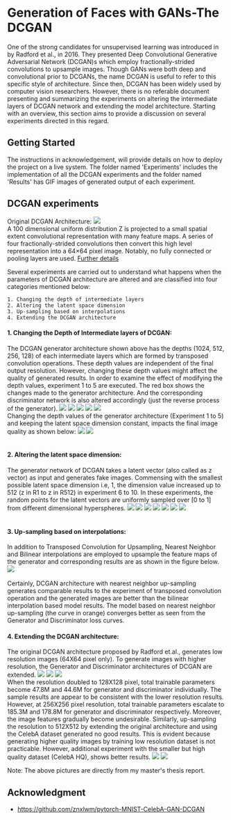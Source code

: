 # Generation of Faces with GANs-The DCGAN
One of the strong candidates for unsupervised learning was introduced in by Radford et al., in 2016. They presented Deep Convolutional Generative Adversarial Network (DCGAN)s which employ fractionally-strided convolutions to upsample images. Though GANs were both deep and convolutional prior to DCGANs, the name DCGAN is useful to refer to this specific style of architecture. Since then, DCGAN has been widely used by computer vision researchers. However, there is no referable document presenting and summarizing the experiments on altering the intermediate layers of DCGAN network and extending the model architecture. Starting with an overview, this section aims to provide a discussion on several experiments directed in this regard.
## Getting Started

The instructions in acknowledgement, will provide details on how to deploy the project on a live system. The folder named 'Experiments' includes the implementation of all the DCGAN experiments and the folder named 'Results' has GIF images of generated output of each experiment.

## DCGAN experiments
Original DCGAN Architecture:
![ ](https://github.com/AnushaManila/Master-Thesis/blob/master/05_Thesis_Slides/Slide23.jpg)</br>
A 100 dimensional uniform distribution Z is projected to a small spatial extent convolutional representation with many feature maps. A series of four fractionally-strided convolutions then convert this high level representation into a 64×64 pixel image. Notably, no fully connected or pooling layers are used. [Further details](http://bamos.github.io/2016/08/09/deep-completion/) </br>

Several experiments are carried out to understand what happens when the parameters of DCGAN architecture are altered and are classified into four categories mentioned below:

```
1. Changing the depth of intermediate layers
2. Altering the latent space dimension
3. Up-sampling based on interpolations
4. Extending the DCGAN architecture
```
#### 1. Changing the Depth of Intermediate layers of DCGAN:
The DCGAN generator architecture shown above has the depths (1024, 512, 256, 128) of each intermediate layers which are formed by transposed convolution operations. These depth values are independent of the final output resolution. However, changing these depth values might affect the quality of generated results. In order to examine the effect of modifying the depth values, experiment 1 to 5 are executed. The red box shows the changes made to the generator architecture. And the corresponding discriminator network is also altered accordingly (just the reverse process of the generator).
![ ](https://github.com/AnushaManila/Master-Thesis/blob/master/05_Thesis_Slides/Slide24.jpg)
![ ](https://github.com/AnushaManila/Master-Thesis/blob/master/05_Thesis_Slides/Slide25.jpg)
![ ](https://github.com/AnushaManila/Master-Thesis/blob/master/05_Thesis_Slides/Slide26.jpg)
![ ](https://github.com/AnushaManila/Master-Thesis/blob/master/05_Thesis_Slides/Slide27.jpg)
![ ](https://github.com/AnushaManila/Master-Thesis/blob/master/05_Thesis_Slides/Slide28.jpg)</br>
Changing the depth values of the generator architecture (Experiment 1 to 5) and keeping the latent space dimension constant, impacts the final image quality as shown below:
![ ](https://github.com/AnushaManila/Master-Thesis/blob/master/05_Thesis_Slides/Slide29.jpg)
![ ](https://github.com/AnushaManila/Master-Thesis/blob/master/05_Thesis_Slides/Slide30.jpg)</br></br>
#### 2. Altering the latent space dimension:
The generator network of DCGAN takes a latent vector (also called as z vector) as input and generates fake images. Commensing with the smallest possible latent space dimension i.e, 1, the dimension value increased up to 512 (z in R1 to z in R512) in experiment 6 to 10. In these experiments, the random points for the latent vectors are uniformly sampled over [0 to 1] from different dimensional hyperspheres. 
![ ](https://github.com/AnushaManila/Master-Thesis/blob/master/05_Thesis_Slides/Slide31.jpg)
![ ](https://github.com/AnushaManila/Master-Thesis/blob/master/05_Thesis_Slides/Slide32.jpg)
![ ](https://github.com/AnushaManila/Master-Thesis/blob/master/05_Thesis_Slides/Slide33.jpg)
![ ](https://github.com/AnushaManila/Master-Thesis/blob/master/05_Thesis_Slides/Slide34.jpg)
![ ](https://github.com/AnushaManila/Master-Thesis/blob/master/05_Thesis_Slides/Slide35.jpg)
![ ](https://github.com/AnushaManila/Master-Thesis/blob/master/05_Thesis_Slides/Slide36.jpg)
![ ](https://github.com/AnushaManila/Master-Thesis/blob/master/05_Thesis_Slides/Slide37.jpg)
</br></br>
#### 3. Up-sampling based on interpolations:
In addition to Transposed Convolution for Upsampling, Nearest Neighbor and Bilinear interpolations are employed to upsample the feature maps of the generator and corresponding results are as shown in the figure below.
![ ](https://github.com/AnushaManila/Master-Thesis/blob/master/05_Thesis_Slides/Slide39.jpg)</br></br>
Certainly, DCGAN architecture with nearest neighbor up-sampling generates comparable results to the experiment of transposed convolution operation and the generated images are better than the bilinear interpolation based model results. The model based on nearest neighbor up-sampling (the curve in orange) converges better as seen from the Generator and Discriminator loss curves.
#### 4. Extending the DCGAN architecture:
The original DCGAN architecture proposed by Radford et.al., generates low resolution images (64X64 pixel only). To generate images with higher resolution, the Generator and Discriminator architectures of DCGAN are extended. 
![ ](https://github.com/AnushaManila/Master-Thesis/blob/master/05_Thesis_Slides/Slide40.jpg)
![ ](https://github.com/AnushaManila/Master-Thesis/blob/master/05_Thesis_Slides/Slide42.jpg)
![ ](https://github.com/AnushaManila/Master-Thesis/blob/master/05_Thesis_Slides/Slide44.jpg)</br>
When the resolution doubled to 128X128 pixel, total trainable parameters become 47.8M and 44.6M for generator and discriminator individually. The sample results are appear to be consistent with the lower resolution results. However, at 256X256 pixel resolution, total trainable parameters escalate to 185.3M and 178.8M for generator and discriminator respectively. Moreover, the image features gradually become undesirable. Similarly, up-sampling the resolution to 512X512 by extending the original architecture and using the CelebA dataset generated no good results. This is evident because generating higher quality images by training low resolution dataset is not practicable. However, additional experiment with the smaller but high quality dataset (CelebA HQ), shows better results.
![](https://github.com/AnushaManila/Master-Thesis/blob/master/03_DCGAN/Results/DCGAN_128.png)
![   ](https://github.com/AnushaManila/Master-Thesis/blob/master/03_DCGAN/Results/DCGAN_512_CelebAHQ.png)

Note: The above pictures are directly from my master's thesis report.
## Acknowledgment

* https://github.com/znxlwm/pytorch-MNIST-CelebA-GAN-DCGAN


